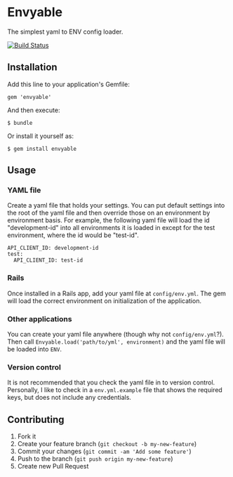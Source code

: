 # Envyable

The simplest yaml to ENV config loader.

[![Build Status](https://travis-ci.org/philnash/envyable.png?branch=master)](https://travis-ci.org/philnash/envyable)

## Installation

Add this line to your application's Gemfile:

    gem 'envyable'

And then execute:

    $ bundle

Or install it yourself as:

    $ gem install envyable

## Usage

### YAML file

Create a yaml file that holds your settings. You can put default settings into the root of the yaml file and then override those on an environment by environment basis. For example, the following yaml file will load the id "development-id" into all environments it is loaded in except for the test environment, where the id would be "test-id".

```
API_CLIENT_ID: development-id
test:
  API_CLIENT_ID: test-id
```

### Rails

Once installed in a Rails app, add your yaml file at `config/env.yml`. The gem will load the correct environment on initialization of the application.

### Other applications

You can create your yaml file anywhere (though why not `config/env.yml`?). Then call `Envyable.load('path/to/yml', environment)` and the yaml file will be loaded into `ENV`.

### Version control

It is not recommended that you check the yaml file in to version control. Personally, I like to check in a `env.yml.example` file that shows the required keys, but does not include any credentials.

## Contributing

1. Fork it
2. Create your feature branch (`git checkout -b my-new-feature`)
3. Commit your changes (`git commit -am 'Add some feature'`)
4. Push to the branch (`git push origin my-new-feature`)
5. Create new Pull Request
